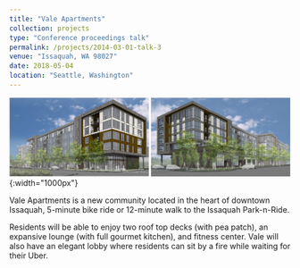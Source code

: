 ```yaml
---
title: "Vale Apartments"
collection: projects
type: "Conference proceedings talk"
permalink: /projects/2014-03-01-talk-3
venue: "Issaquah, WA 98027"
date: 2018-05-04
location: "Seattle, Washington"
---
```

![vale](/images/vale.png){:width="1000px"}

Vale Apartments is a new community located in the heart of downtown Issaquah, 5-minute bike ride or 12-minute walk to the Issaquah Park-n-Ride.

Residents will be able to enjoy two roof top decks (with pea patch), an expansive lounge (with full gourmet kitchen), and fitness center. Vale will also have an elegant lobby where residents can sit by a fire while waiting for their Uber.
